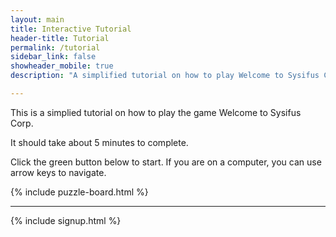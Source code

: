 ```yaml
---
layout: main
title: Interactive Tutorial
header-title: Tutorial
permalink: /tutorial
sidebar_link: false
showheader_mobile: true
description: "A simplified tutorial on how to play Welcome to Sysifus Corp."

---
```


<link rel="stylesheet" href="../assets/css/puzzle.css">
<script type="module">
  import { resetTutorial, runTutorial } from '../js/tutorial.js';

  //run tutorial when page loads
  window.addEventListener('load', (event) => {
    runTutorial();
  });
</script>

<div id="topTextWrapper">
  <p>This is a simplied tutorial on how to play the game <span class="is-bold">Welcome to Sysifus Corp</span>.</p>
  <p>It should take about 5 minutes to complete.</p>
  <p id="startText">
    Click the green button below to start.
    <span class="is-hidden-mobile is-hidden-tablet-mobile">If you are on a computer, you can use arrow keys to navigate.</span>
  </p>
</div>

{% include puzzle-board.html %}

<!-- ---

{% include trypuzzle.md %} -->

---

{% include signup.html %}
